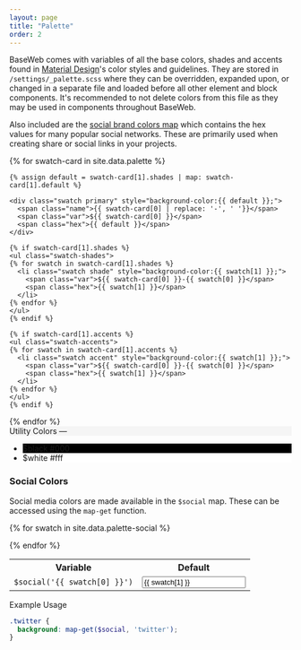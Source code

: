 ```yaml
---
layout: page
title: "Palette"
order: 2
---
```


BaseWeb comes with variables of all the base colors, shades and accents found in [Material Design](https://material.io/guidelines/style/color.html)'s color styles and guidelines. They are stored in `/settings/_palette.scss` where they can be overridden, expanded upon, or changed in a separate file and loaded before all other element and block components. It's recommended to not delete colors from this file as they may be used in components throughout BaseWeb.

Also included are the [social brand colors map](#map-social) which contains the hex values for many popular social networks. These are primarily used when creating share or social links in your projects.

<div class="swatch-card-wrap">

  {% for swatch-card in site.data.palette %}
  <div class="swatch-card">

    {% assign default = swatch-card[1].shades | map: swatch-card[1].default %}

    <div class="swatch primary" style="background-color:{{ default }};">
      <span class="name">{{ swatch-card[0] | replace: '-', ' '}}</span>
      <span class="var">${{ swatch-card[0] }}</span>
      <span class="hex">{{ default }}</span>
    </div>

    {% if swatch-card[1].shades %}
    <ul class="swatch-shades">
    {% for swatch in swatch-card[1].shades %}
      <li class="swatch shade" style="background-color:{{ swatch[1] }};">
        <span class="var">${{ swatch-card[0] }}-{{ swatch[0] }}</span>
        <span class="hex">{{ swatch[1] }}</span>
      </li>
    {% endfor %}
    </ul>
    {% endif %}

    {% if swatch-card[1].accents %}
    <ul class="swatch-accents">
    {% for swatch in swatch-card[1].accents %}
      <li class="swatch accent" style="background-color:{{ swatch[1] }};">
        <span class="var">${{ swatch-card[0] }}-{{ swatch[0] }}</span>
        <span class="hex">{{ swatch[1] }}</span>
      </li>
    {% endfor %}
    </ul>
    {% endif %}

  </div>
  {% endfor %}

  <div class="swatch-card">
    <div class="swatch primary" style="background-color:#f5f5f5;">
      <span class="name">Utility Colors</span>
      <span class="var">&mdash;</span>
      <span class="hex"></span>
    </div>
    <ul class="swatch-shades">
      <li class="swatch shade" style="background-color:#000;">
        <span class="var">$black</span>
        <span class="hex">#000</span>
      </li>
      <li class="swatch shade" style="background-color:#fff;">
        <span class="var">$white</span>
        <span class="hex">#fff</span>
      </li>
    </ul>
  </div>

</div><!-- .swatch-card-wrap -->

<section id="map-social" class="docs-item" markdown="1">

### Social Colors

Social media colors are made available in the `$social` map. These can be accessed using the `map-get` function.

<table class="table table-docs">
  <tr>
    <th>Variable</th>
    <th>Default</th>
  </tr>

  {% for swatch in site.data.palette-social %}
  <tr>
    <td><code>$social('{{ swatch[0] }}')</code></td>
    <td>
      <div class="swatch-wrap">
        <span class="swatch bg-{{ swatch[0] }}" style="background: {{ swatch[1] }};"></span>
        <input type="text" class="input swatch-value" onclick="this.select()" value="{{ swatch[1] }}" readonly="">
      </div>
    </td>
  </tr>
  {% endfor %}

</table>

<p class="subheading">Example Usage</p>

```scss
.twitter {
  background: map-get($social, 'twitter');
}
```

</section><!-- .docs-item -->
